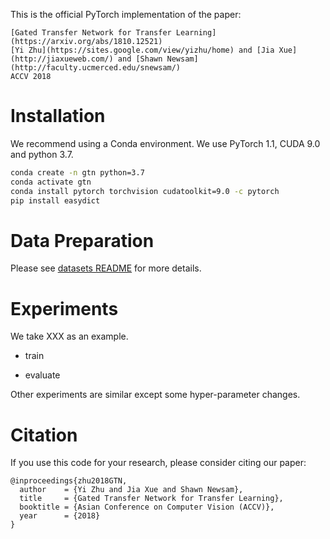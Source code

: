 This is the official PyTorch implementation of the paper:

```
[Gated Transfer Network for Transfer Learning](https://arxiv.org/abs/1810.12521)
[Yi Zhu](https://sites.google.com/view/yizhu/home) and [Jia Xue](http://jiaxueweb.com/) and [Shawn Newsam](http://faculty.ucmerced.edu/snewsam/)
ACCV 2018
```

# Installation

We recommend using a Conda environment. We use PyTorch 1.1, CUDA 9.0 and python 3.7.  

```bash
conda create -n gtn python=3.7
conda activate gtn
conda install pytorch torchvision cudatoolkit=9.0 -c pytorch
pip install easydict
``` 

# Data Preparation

Please see [datasets README](https://github.com/jiaxue1993/GTN/tree/master/dataset) for more details. 

# Experiments 

We take XXX as an example. 


- train

- evaluate


Other experiments are similar except some hyper-parameter changes. 


# Citation

If you use this code for your research, please consider citing our paper:

```
@inproceedings{zhu2018GTN,
  author    = {Yi Zhu and Jia Xue and Shawn Newsam},
  title     = {Gated Transfer Network for Transfer Learning},
  booktitle = {Asian Conference on Computer Vision (ACCV)},
  year      = {2018}
}
```